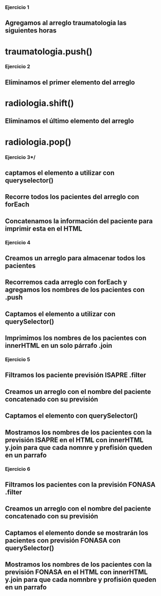 ### Ejercicio 1 
## Agregamos al arreglo traumatologia las siguientes horas
# traumatologia.push()

### Ejercicio 2 
## Eliminamos el primer elemento del arreglo
# radiologia.shift()
## Eliminamos el último elemento del arreglo
# radiologia.pop()

### Ejercicio 3*/
## captamos el elemento a utilizar con queryselector()
## Recorre todos los pacientes del arreglo con forEach
## Concatenamos la información del paciente para imprimir esta en el HTML


### Ejercicio 4 

## Creamos un arreglo para almacenar todos los pacientes
## Recorremos cada arreglo con forEach y agregamos los nombres de los pacientes con .push
## Captamos el elemento a utilizar con querySelector()
## Imprimimos los nombres de los pacientes con innerHTML en un solo párrafo .join


### Ejercicio 5 
## Filtramos los paciente previsión ISAPRE .filter
## Creamos un arreglo con el nombre del paciente concatenado con su previsión
## Captamos el elemento con querySelector()
## Mostramos los nombres de los pacientes con la previsión ISAPRE en el HTML con innerHTML y.join para que cada nomnre y prefisión queden en un parrafo

### Ejercicio 6 
## Filtramos los pacientes con la previsión FONASA .filter
## Creamos un arreglo con el nombre del paciente concatenado con su previsión
## Captamos el elemento donde se mostrarán los pacientes con previsión FONASA con querySelector()
## Mostramos los nombres de los pacientes con la previsión FONASA en el HTML con innerHTML y.join para que cada nomnbre y profisión queden en un parrafo